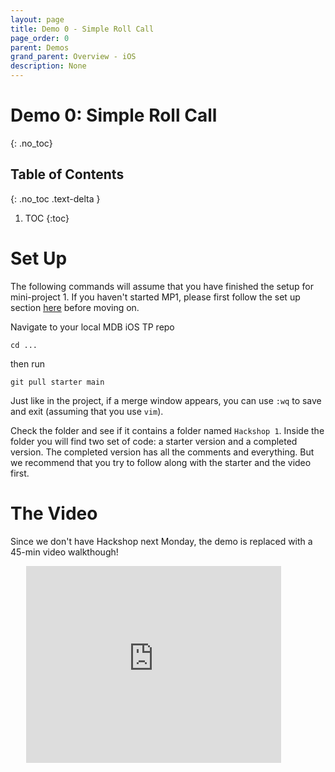 ```yaml
---
layout: page
title: Demo 0 - Simple Roll Call
page_order: 0
parent: Demos
grand_parent: Overview - iOS
description: None
---
```


# Demo 0: Simple Roll Call
{: .no_toc}

## Table of Contents
{: .no_toc .text-delta }

1. TOC
{:toc}

# Set Up

The following commands will assume that you have finished the setup for mini-project 1. If you haven't started MP1, please first follow the set up section [here](/ios/projects/0/#setup) before moving on.

Navigate to your local MDB iOS TP repo
```shell
cd ...
```
then run
```shell
git pull starter main
```
Just like in the project, if a merge window appears, you can use `:wq` to save and exit (assuming that you use `vim`).

Check the folder and see if it contains a folder named `Hackshop 1`. Inside the folder you will find two set of code: a starter version and a completed version. The completed version has all the comments and everything. But we recommend that you try to follow along with the starter and the video first.

# The Video

Since we don't have Hackshop next Monday, the demo is replaced with a 45-min video walkthough!

<div style="width: 90%; margin: auto;">
<iframe width="90%" height="315" src="https://www.youtube.com/embed/Qn-KsCzqWfY" frameborder="0" allow="accelerometer; autoplay; clipboard-write; encrypted-media; gyroscope; picture-in-picture" allowfullscreen></iframe>
</div>
